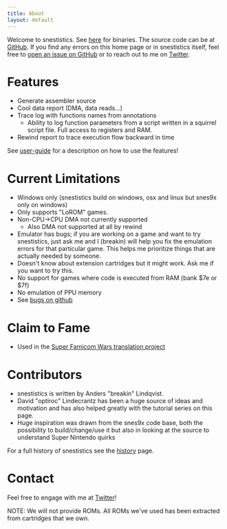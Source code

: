 ```yaml
---
title: About
layout: default
---
```

Welcome to snestistics. See [here](https://github.com/breakin/snestistics/releases) for binaries. The source code can be at [GitHub](https://github.com/breakin/snestistics). If you find any errors on this home page or in snestistics itself, feel free to [open an issue on GitHub](https://github.com/breakin/snestistics/issues) or to reach out to me on [Twitter](https://twitter.com/anders_breakin).

Features
========
* Generate assembler source
* Cool data report (DMA, data reads...)
* Trace log with functions names from annotations
	* Ability to log function parameters from a script written in a squirrel script file. Full access to registers and RAM.
* Rewind report to trace execution flow backward in time

See [user-guide](user-guide) for a description on how to use the features!

Current Limitations
===================
* Windows only (snestistics build on windows, osx and linux but snes9x only on windows)
* Only supports "LoROM" games.
* Non-CPU->CPU DMA not currently supported
	* Also DMA not supported at all by rewind
* Emulator has bugs; if you are working on a game and want to try snestistics, just ask me and I (breakin) will help you fix the emulation errors for that particular game. This helps me prioritize things that are actually needed by someone.
* Doesn't know about extension cartridges but it might work. Ask me if you want to try this.
* No support for games where code is executed from RAM (bank $7e or $7f)
* No emulation of PPU memory
* See [bugs on github](https://github.com/breakin/snestistics/labels/bug)

Claim to Fame
=============
* Used in the [Super Famicom Wars translation project](https://www.romhacking.net/translations/3354/)

Contributors
============
* snestistics is written by Anders "breakin" Lindqvist.
* David "optiroc" Lindecrantz has been a huge source of ideas and motivation and has also helped greatly with the tutorial series on this page.
* Huge inspiration was drawn from the snes9x code base, both the possibility to build/change/use it but also in looking at the source to understand Super Nintendo quirks

For a full history of snestistics see the [history](history) page.

Contact
=======
Feel free to engage with me at [Twitter](https://twitter.com/anders_breakin)!

NOTE: We will not provide ROMs. All ROMs we've used has been extracted from cartridges that we own.
